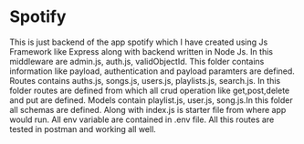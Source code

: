 # Spotify


This is just backend of the app spotify which I have created using Js Framework like Express along with backend written in Node Js. 
In this middleware are admin.js, auth.js, validObjectId. This folder contains information like payload, authentication and payload paramters are defined.
Routes contains auths.js, songs.js, users.js, playlists.js, search.js. In this folder routes are defined from which all crud operation like get,post,delete and put are defined.
Models contain playlist.js, user.js, song.js.In this folder all schemas are defined.
Along with index.js is starter file from where app would run.
All env variable are contained in .env file.
All this routes are tested in postman and working all well.
